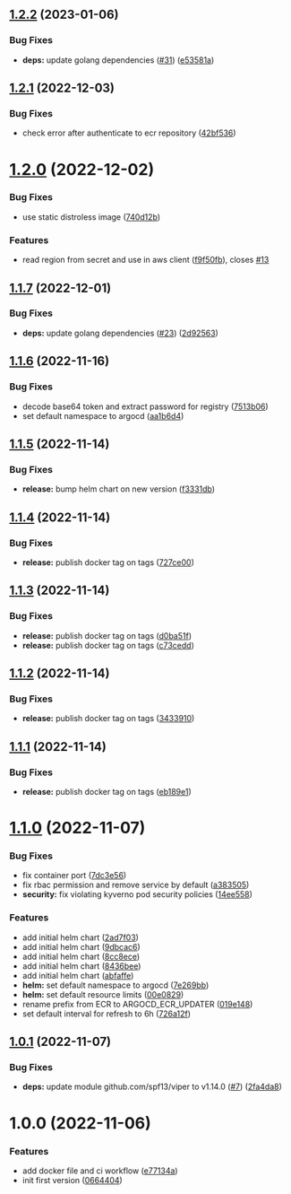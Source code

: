 ## [1.2.2](https://github.com/karlderkaefer/argocd-ecr-updater/compare/v1.2.1...v1.2.2) (2023-01-06)


### Bug Fixes

* **deps:** update golang dependencies ([#31](https://github.com/karlderkaefer/argocd-ecr-updater/issues/31)) ([e53581a](https://github.com/karlderkaefer/argocd-ecr-updater/commit/e53581ab1a61ddc0e6be040c7524711c52ae6e9d))

## [1.2.1](https://github.com/karlderkaefer/argocd-ecr-updater/compare/v1.2.0...v1.2.1) (2022-12-03)


### Bug Fixes

* check error after authenticate to ecr repository ([42bf536](https://github.com/karlderkaefer/argocd-ecr-updater/commit/42bf53667420af4d76dbf9376b46895d8c35b671))

# [1.2.0](https://github.com/karlderkaefer/argocd-ecr-updater/compare/v1.1.7...v1.2.0) (2022-12-02)


### Bug Fixes

* use static distroless image ([740d12b](https://github.com/karlderkaefer/argocd-ecr-updater/commit/740d12b09697758becdfe119afe5e1c4138a9e5d))


### Features

* read region from secret and use in aws client ([f9f50fb](https://github.com/karlderkaefer/argocd-ecr-updater/commit/f9f50fb865c15e88871d5a0868b95489d6204071)), closes [#13](https://github.com/karlderkaefer/argocd-ecr-updater/issues/13)

## [1.1.7](https://github.com/karlderkaefer/argocd-ecr-updater/compare/v1.1.6...v1.1.7) (2022-12-01)


### Bug Fixes

* **deps:** update golang dependencies ([#23](https://github.com/karlderkaefer/argocd-ecr-updater/issues/23)) ([2d92563](https://github.com/karlderkaefer/argocd-ecr-updater/commit/2d925631ab6f14a1377c9ea4714ed5d8393aeec5))

## [1.1.6](https://github.com/karlderkaefer/argocd-ecr-updater/compare/v1.1.5...v1.1.6) (2022-11-16)


### Bug Fixes

* decode base64 token and extract password for registry ([7513b06](https://github.com/karlderkaefer/argocd-ecr-updater/commit/7513b06d4929c3601aa0dac0eef14258c70b200c))
* set default namespace to argocd ([aa1b6d4](https://github.com/karlderkaefer/argocd-ecr-updater/commit/aa1b6d447de981c4d038daac011b138e59ed8868))

## [1.1.5](https://github.com/karlderkaefer/argocd-ecr-updater/compare/v1.1.4...v1.1.5) (2022-11-14)


### Bug Fixes

* **release:** bump helm chart on new version ([f3331db](https://github.com/karlderkaefer/argocd-ecr-updater/commit/f3331dbacb762a1b9a83086bfaf802eb3a3cdb03))

## [1.1.4](https://github.com/karlderkaefer/argocd-ecr-updater/compare/v1.1.3...v1.1.4) (2022-11-14)


### Bug Fixes

* **release:** publish docker tag on tags ([727ce00](https://github.com/karlderkaefer/argocd-ecr-updater/commit/727ce00eef5cb5baea39322d3cfcc99267a422e7))

## [1.1.3](https://github.com/karlderkaefer/argocd-ecr-updater/compare/v1.1.2...v1.1.3) (2022-11-14)


### Bug Fixes

* **release:** publish docker tag on tags ([d0ba51f](https://github.com/karlderkaefer/argocd-ecr-updater/commit/d0ba51f6f7ce35f92e5f578e629a28f6367c97fe))
* **release:** publish docker tag on tags ([c73cedd](https://github.com/karlderkaefer/argocd-ecr-updater/commit/c73ceddcbcfbc25c85e43b2f4a37fc03c6325253))

## [1.1.2](https://github.com/karlderkaefer/argocd-ecr-updater/compare/v1.1.1...v1.1.2) (2022-11-14)


### Bug Fixes

* **release:** publish docker tag on tags ([3433910](https://github.com/karlderkaefer/argocd-ecr-updater/commit/3433910ad52a69bdf3528e4e4da5f89e41af6cc3))

## [1.1.1](https://github.com/karlderkaefer/argocd-ecr-updater/compare/v1.1.0...v1.1.1) (2022-11-14)


### Bug Fixes

* **release:** publish docker tag on tags ([eb189e1](https://github.com/karlderkaefer/argocd-ecr-updater/commit/eb189e14fc553d38b48068c7c27715c59a928f2c))

# [1.1.0](https://github.com/karlderkaefer/argocd-ecr-updater/compare/v1.0.1...v1.1.0) (2022-11-07)


### Bug Fixes

* fix container port ([7dc3e56](https://github.com/karlderkaefer/argocd-ecr-updater/commit/7dc3e56349a437d33c8c50681f7b2260ef636c12))
* fix rbac permission and remove service by default ([a383505](https://github.com/karlderkaefer/argocd-ecr-updater/commit/a38350587455538e73fc101d4c5aee146f2b3d4b))
* **security:** fix violating kyverno pod security policies ([14ee558](https://github.com/karlderkaefer/argocd-ecr-updater/commit/14ee558f990294d4397daf0c8bf10d37ec4ec7c2))


### Features

* add initial helm chart ([2ad7f03](https://github.com/karlderkaefer/argocd-ecr-updater/commit/2ad7f03c277ee9c84cc472fbb2655c6956d3aadf))
* add initial helm chart ([9dbcac6](https://github.com/karlderkaefer/argocd-ecr-updater/commit/9dbcac65a83569af480a1c2212f204b5a6a9c28d))
* add initial helm chart ([8cc8ece](https://github.com/karlderkaefer/argocd-ecr-updater/commit/8cc8ece71d942a8c82229becc1600704772a1a16))
* add initial helm chart ([8436bee](https://github.com/karlderkaefer/argocd-ecr-updater/commit/8436bee4ceadd8c1427a1f2e30f62b307a345541))
* add initial helm chart ([abfaffe](https://github.com/karlderkaefer/argocd-ecr-updater/commit/abfaffe4442bca72948b8542e8bf600d58d564dc))
* **helm:** set default namespace to argocd ([7e269bb](https://github.com/karlderkaefer/argocd-ecr-updater/commit/7e269bba12677913979ae951d1b43ef28031e135))
* **helm:** set default resource limits ([00e0829](https://github.com/karlderkaefer/argocd-ecr-updater/commit/00e0829a70c50f75f19fe38758a59bf3bd6579c4))
* rename prefix from ECR to ARGOCD_ECR_UPDATER ([019e148](https://github.com/karlderkaefer/argocd-ecr-updater/commit/019e1487427132a366c4676eae9e8517694111d5))
* set default interval for refresh to 6h ([726a12f](https://github.com/karlderkaefer/argocd-ecr-updater/commit/726a12fd634eea2766f245e6ba908312297e64fb))

## [1.0.1](https://github.com/karlderkaefer/argocd-ecr-updater/compare/v1.0.0...v1.0.1) (2022-11-07)


### Bug Fixes

* **deps:** update module github.com/spf13/viper to v1.14.0 ([#7](https://github.com/karlderkaefer/argocd-ecr-updater/issues/7)) ([2fa4da8](https://github.com/karlderkaefer/argocd-ecr-updater/commit/2fa4da8817b6208d5e2816f9f2877869b6afec96))

# 1.0.0 (2022-11-06)


### Features

* add docker file and ci workflow ([e77134a](https://github.com/karlderkaefer/argocd-ecr-updater/commit/e77134aa09eece90d12cbf6fedd93bc89b102b24))
* init first version ([0664404](https://github.com/karlderkaefer/argocd-ecr-updater/commit/0664404075b662c06b0ae353b928e941aff2db0a))
